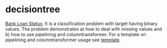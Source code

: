 # decisiontree
<a href=https://github.com/harnalashok/decisiontree>Bank Loan Status</a>: It is a classification problem with target having binary values. The problem demonstrates a) how to deal with missing values and b) how to use pipelining and columntransformer. For a template on pipelining and columntransformer usage see <a href=https://github.com/harnalashok/general/blob/master/data%20pipelining%20template.ipynb>template</a>.
